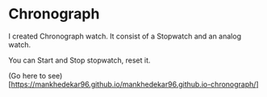 # Chronograph

I created Chronograph watch. 
It consist of a Stopwatch and an analog watch.

You can Start and Stop stopwatch, reset it.

(Go here to see)[https://mankhedekar96.github.io/mankhedekar96.github.io-chronograph/]
